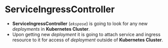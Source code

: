 # ServiceIngressController

- **ServiceIngressController** (*`ekspose`*) is going to look for any new *deployments* in **Kubernetes Cluster**.
- Upon getting new *deployment* it is going to attach service and ingress resource to it for access of *deployment* outside of **Kubernetes Cluster**.